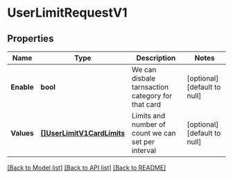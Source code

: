 # UserLimitRequestV1

## Properties
Name | Type | Description | Notes
------------ | ------------- | ------------- | -------------
**Enable** | **bool** | We can disbale tarnsaction category for that card | [optional] [default to null]
**Values** | [**[]UserLimitV1CardLimits**](User_limit.v1_card_limits.md) | Limits and number of count we can set per interval | [optional] [default to null]

[[Back to Model list]](../README.md#documentation-for-models) [[Back to API list]](../README.md#documentation-for-api-endpoints) [[Back to README]](../README.md)

